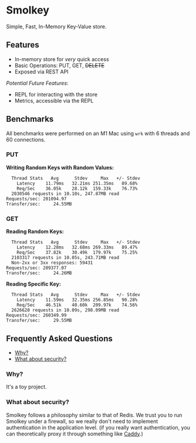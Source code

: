 # Smolkey
Simple, Fast, In-Memory Key-Value store.

## Features
- In-memory store for *very* quick access
- Basic Operations: PUT, GET, ~~DELETE~~
- Exposed via REST API

*Potential Future Features*:
- REPL for interacting with the store
- Metrics, accessible via the REPL

## Benchmarks
All benchmarks were performed on an M1 Mac using `wrk` with 6 threads and 60 connections.

### PUT
**Writing Random Keys with Random Values:**
```
  Thread Stats   Avg      Stdev     Max   +/- Stdev
    Latency    11.79ms   32.21ms 251.35ms   89.68%
    Req/Sec    36.05k    28.12k  159.33k    76.73%
  2030546 requests in 10.10s, 247.87MB read
Requests/sec: 201094.97
Transfer/sec:     24.55MB
```

### GET
**Reading Random Keys:**
```
  Thread Stats   Avg      Stdev     Max   +/- Stdev
    Latency    12.28ms   32.68ms 269.33ms   89.47%
    Req/Sec    37.82k    30.49k  179.97k    75.25%
  2103317 requests in 10.05s, 243.71MB read
  Non-2xx or 3xx responses: 59431
Requests/sec: 209377.07
Transfer/sec:     24.26MB
```

**Reading Specific Key:**
```
  Thread Stats   Avg      Stdev     Max   +/- Stdev
    Latency    11.59ms   32.35ms 256.85ms   90.28%
    Req/Sec    46.51k    40.60k  209.97k    74.56%
  2626620 requests in 10.09s, 298.09MB read
Requests/sec: 260349.99
Transfer/sec:     29.55MB
```

## Frequently Asked Questions
- [Why?](#why)
- [What about security?](#what-about-security)

### Why?
It's a toy project.

### What about security?
Smolkey follows a philosophy similar to that of Redis. We trust you to run
Smolkey under a firewall, so we really don't need to implement authentication
in the application level. (if you really want authentication, you can
theoretically proxy it through something like
[Caddy](https://caddyserver.com/).)
